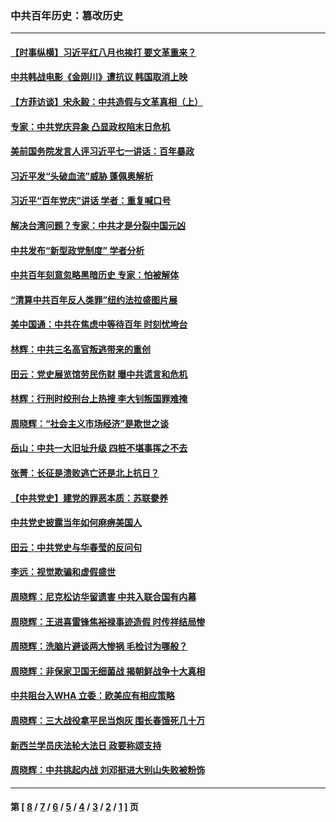 ### 中共百年历史：篡改历史
---
#### [【时事纵横】习近平红八月也挨打 要文革重来？](../../pages/nf1176115/n13231393.md?10040430) 
#### [中共韩战电影《金刚川》遭抗议 韩国取消上映](../../pages/nf1176115/n13219114.md?10040430) 
#### [【方菲访谈】宋永毅：中共造假与文革真相（上）](../../pages/nf1176115/n13200760.md?10040430) 
#### [专家：中共党庆异象 凸显政权陷末日危机](../../pages/nf1176115/n13067084.md?10040430) 
#### [美前国务院发言人评习近平七一讲话：百年暴政](../../pages/nf1176115/n13066986.md?10040430) 
#### [习近平发“头破血流”威胁 蓬佩奥解析](../../pages/nf1176115/n13063604.md?10040430) 
#### [习近平“百年党庆”讲话 学者：重复喊口号](../../pages/nf1176115/n13061411.md?10040430) 
#### [解决台湾问题？专家：中共才是分裂中国元凶](../../pages/nf1176115/n13060811.md?10040430) 
#### [中共发布“新型政党制度” 学者分析](../../pages/nf1176115/n13056354.md?10040430) 
#### [中共百年刻意忽略黑暗历史 专家：怕被解体](../../pages/nf1176115/n13056056.md?10040430) 
#### [“清算中共百年反人类罪”纽约法拉盛图片展](../../pages/nf1176115/n13052220.md?10040430) 
#### [美中国通：中共在焦虑中等待百年 时刻忧垮台](../../pages/nf1176115/n13048820.md?10040430) 
#### [林辉：中共三名高官叛逃带来的重创](../../pages/nf1176115/n13035206.md?10040430) 
#### [田云：党史展览馆劳民伤财 曝中共谎言和危机](../../pages/nf1176115/n13033900.md?10040430) 
#### [林辉：行刑时绞刑台上热搜 李大钊叛国罪难掩](../../pages/nf1176115/n13031965.md?10040430) 
#### [周晓辉：“社会主义市场经济”是欺世之谈](../../pages/nf1176115/n13024090.md?10040430) 
#### [岳山：中共一大旧址升级 四桩不堪事挥之不去](../../pages/nf1176115/n13021697.md?10040430) 
#### [张菁：长征是溃败逃亡还是北上抗日？](../../pages/nf1176115/n13020585.md?10040430) 
#### [【中共党史】建党的罪恶本质：苏联豢养](../../pages/nf1176115/n13011888.md?10040430) 
#### [中共党史披露当年如何麻痹美国人](../../pages/nf1176115/n12966400.md?10040430) 
#### [田云：中共党史与华春莹的反问句](../../pages/nf1176115/n12765178.md?10040430) 
#### [李远：视觉欺骗和虚假盛世](../../pages/nf1176115/n12993376.md?10040430) 
#### [周晓辉：尼克松访华留遗害 中共入联合国有内幕](../../pages/nf1176115/n12991422.md?10040430) 
#### [周晓辉：王进喜雷锋焦裕禄事迹造假 时传祥结局惨](../../pages/nf1176115/n12985497.md?10040430) 
#### [周晓辉：洗脑片避谈两大惨祸 毛检讨为哪般？](../../pages/nf1176115/n12971285.md?10040430) 
#### [周晓辉：非保家卫国无细菌战 揭朝鲜战争十大真相](../../pages/nf1176115/n12954161.md?10040430) 
#### [中共阻台入WHA 立委：欧美应有相应策略](../../pages/nf1176115/n12939343.md?10040430) 
#### [周晓辉：三大战役拿平民当炮灰 围长春饿死几十万](../../pages/nf1176115/n12934921.md?10040430) 
#### [新西兰学员庆法轮大法日 政要称颂支持](../../pages/nf1176115/n12932715.md?10040430) 
#### [周晓辉：中共挑起内战 刘邓挺进大别山失败被粉饰](../../pages/nf1176115/n12929004.md?10040430) 

---
#### 第 [ [8](./8.md?10040430) / [7](./7.md?10040430) / [6](./6.md?10040430) / [5](./5.md?10040430) / [4](./4.md?10040430) / [3](./3.md?10040430) / [2](./2.md?10040430) / [1](./1.md?10040430) ] 页
